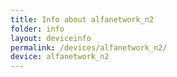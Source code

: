 ```yaml
---
title: Info about alfanetwork_n2
folder: info
layout: deviceinfo
permalink: /devices/alfanetwork_n2/
device: alfanetwork_n2
---
```

